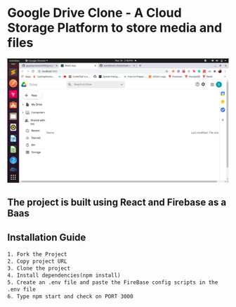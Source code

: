 # Google Drive Clone - A Cloud Storage Platform to store media and files

![Project_SS](/src/ss.png)

## The project is built using React and Firebase as a Baas

## Installation Guide
```
1. Fork the Project
2. Copy project URL
3. Clone the project
4. Install dependencies(npm install)
5. Create an .env file and paste the FireBase config scripts in the .env file
6. Type npm start and check on PORT 3000 
```

